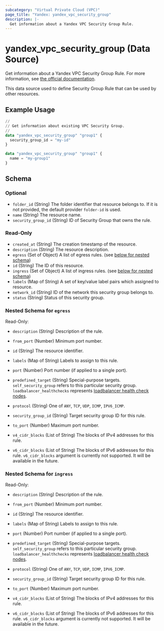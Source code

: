 ```yaml
---
subcategory: "Virtual Private Cloud (VPC)"
page_title: "Yandex: yandex_vpc_security_group"
description: |-
  Get information about a Yandex VPC Security Group Rule.
---
```


# yandex_vpc_security_group (Data Source)

Get information about a Yandex VPC Security Group Rule. For more information, see [the official documentation](https://yandex.cloud/docs/vpc/concepts/security-groups).

This data source used to define Security Group Rule that can be used by other resources.

## Example Usage

```terraform
//
// Get information about existing VPC Security Group.
//
data "yandex_vpc_security_group" "group1" {
  security_group_id = "my-id"
}

data "yandex_vpc_security_group" "group1" {
  name = "my-group1"
}
```

<!-- schema generated by tfplugindocs -->
## Schema

### Optional

- `folder_id` (String) The folder identifier that resource belongs to. If it is not provided, the default provider `folder-id` is used.
- `name` (String) The resource name.
- `security_group_id` (String) ID of Security Group that owns the rule.

### Read-Only

- `created_at` (String) The creation timestamp of the resource.
- `description` (String) The resource description.
- `egress` (Set of Object) A list of egress rules. (see [below for nested schema](#nestedatt--egress))
- `id` (String) The ID of this resource.
- `ingress` (Set of Object) A list of ingress rules. (see [below for nested schema](#nestedatt--ingress))
- `labels` (Map of String) A set of key/value label pairs which assigned to resource.
- `network_id` (String) ID of the network this security group belongs to.
- `status` (String) Status of this security group.

<a id="nestedatt--egress"></a>
### Nested Schema for `egress`

Read-Only:

- `description` (String) Description of the rule.

- `from_port` (Number) Minimum port number.

- `id` (String) The resource identifier.

- `labels` (Map of String) Labels to assign to this rule.

- `port` (Number) Port number (if applied to a single port).

- `predefined_target` (String) Special-purpose targets. `self_security_group` refers to this particular security group. `loadbalancer_healthchecks` represents [loadbalancer health check nodes](https://yandex.cloud/docs/network-load-balancer/concepts/health-check).

- `protocol` (String) One of `ANY`, `TCP`, `UDP`, `ICMP`, `IPV6_ICMP`.

- `security_group_id` (String) Target security group ID for this rule.

- `to_port` (Number) Maximum port number.

- `v4_cidr_blocks` (List of String) The blocks of IPv4 addresses for this rule.

- `v6_cidr_blocks` (List of String) The blocks of IPv6 addresses for this rule. `v6_cidr_blocks` argument is currently not supported. It will be available in the future.



<a id="nestedatt--ingress"></a>
### Nested Schema for `ingress`

Read-Only:

- `description` (String) Description of the rule.

- `from_port` (Number) Minimum port number.

- `id` (String) The resource identifier.

- `labels` (Map of String) Labels to assign to this rule.

- `port` (Number) Port number (if applied to a single port).

- `predefined_target` (String) Special-purpose targets. `self_security_group` refers to this particular security group. `loadbalancer_healthchecks` represents [loadbalancer health check nodes](https://yandex.cloud/docs/network-load-balancer/concepts/health-check).

- `protocol` (String) One of `ANY`, `TCP`, `UDP`, `ICMP`, `IPV6_ICMP`.

- `security_group_id` (String) Target security group ID for this rule.

- `to_port` (Number) Maximum port number.

- `v4_cidr_blocks` (List of String) The blocks of IPv4 addresses for this rule.

- `v6_cidr_blocks` (List of String) The blocks of IPv6 addresses for this rule. `v6_cidr_blocks` argument is currently not supported. It will be available in the future.

